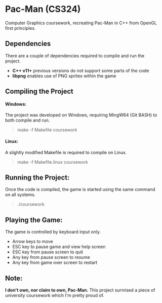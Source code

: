 # Pac-Man (CS324)
Computer Graphics coursework, recreating Pac-Man in C++ from OpenGL first principles.

## Dependencies
There are a couple of dependencies required to compile and run the project.
* **C++ v11+** previous versions do not support some parts of the code
* **libpng** enables use of PNG sprites within the game

## Compiling the Project
#### Windows:
The project was developed on Windows, requiring MingW64 (Git BASH) to both compile and run.
> make -f Makefile coursework

#### Linux:
A slightly modified Makefile is required to compile on Linux.
> make -f Makefile.linux coursework

## Running the Project:
Once the code is compiled, the game is started using the same command on all systems.
> ./coursework

## Playing the Game:
The game is controlled by keyboard input only.
* Arrow keys to move
* ESC key to pause game and view help screen
* ESC key from pause screen to quit
* Any key from pause screen to resume
* Any key from game over screen to restart

## Note:
**I don't own, nor claim to own, Pac-Man.**
This project surmised a piece of university coursework which I'm pretty proud of.
